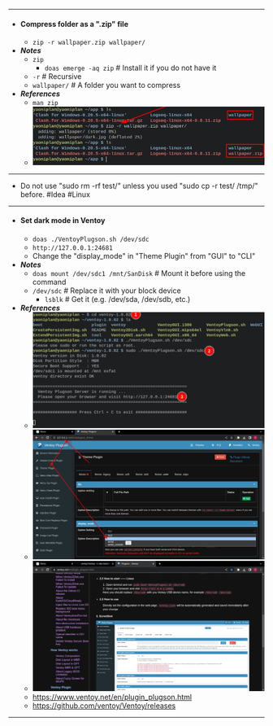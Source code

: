 - ---
- #### Compress folder as a ".zip" file
    - `zip -r wallpaper.zip wallpaper/`
- ***Notes***
    - `zip`
        - `doas emerge -aq zip` # Install it if you do not have it
    - `-r` # Recursive
    - `wallpaper/` # A folder you want to compress
- ***References***
    - `man zip`
    - ![image.png](../assets/image_1669360589011_0.png)
- ---
- Do not use "sudo rm -rf test/" unless you used "sudo cp -r test/ /tmp/" before. #Idea #Linux
- ---
- #### Set dark mode in Ventoy
    - `doas ./VentoyPlugson.sh /dev/sdc`
    - `http://127.0.0.1:24681`
    - Change the "display_mode" in "Theme Plugin" from "GUI" to "CLI"
- ***Notes***
    - `doas mount /dev/sdc1 /mnt/SanDisk` # Mount it before using the command
    - `/dev/sdc` # Replace it with your block device
        - `lsblk` # Get it (e.g. /dev/sda, /dev/sdb, etc.)
- ***References***
    - ![image.png](../assets/image_1669358377096_0.png)
    - ![image.png](../assets/image_1669358556131_0.png)
    - ![image.png](../assets/image_1669358913831_0.png)
    - https://www.ventoy.net/en/plugin_plugson.html
    - https://github.com/ventoy/Ventoy/releases
- ---
